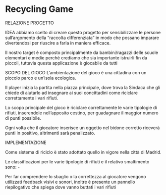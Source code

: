 # Recycling Game

RELAZIONE PROGETTO

IDEA
abbiamo scelto di creare questo progetto per sensibilizzare le persone sull’argomento della “raccolta differenziata” in modo che possano imparare divertendosi per riuscire a farla in maniera efficace.

Il nostro target è composto principalmente da bambini/ragazzi delle scuole elementari e medie perchè crediamo che sia importante istruirli fin da piccoli, tuttavia questa applicazione è giocabile da tutti 

SCOPO DEL GIOCO
L’ambientazione del gioco è una cittadina con un piccolo parco e un’isola ecologica.

Il player inizia la partita nella piazza principale, dove trova la Sindaca che gli chiede di aiutarlo ad insegnare ai suoi concittadini come riciclare correttamente i vari rifiuti.

Lo scopo principale del gioco è riciclare correttamente le varie tipologie di rifiuti, inserendole nell’apposito cestino, per guadagnare il maggior numero di punti possibile.

Ogni volta che il giocatore inserisce un oggetto nel bidone corretto riceverà punti in positivo, altrimenti sarà penalizzato.


IMPLEMENTAZIONE

Come sistema di riciclo è stato adottato quello in vigore nella città di Madrid.

Le classificazioni per le varie tipologie di rifiuti e il relativo smaltimento sono:
	-


Per far comprendere lo sbaglio o la correttezza al giocatore vengono utilizzati feedback visivi e sonori, inoltre è presente un pannello riepilogativo che spiega dove vanno buttati i vari rifiuti

